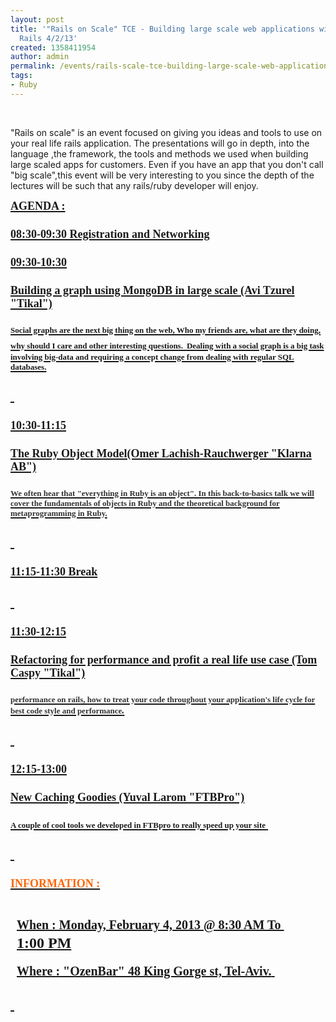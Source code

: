 ```yaml
---
layout: post
title: '"Rails on Scale" TCE - Building large scale web applications with Ruby on
  Rails 4/2/13'
created: 1358411954
author: admin
permalink: /events/rails-scale-tce-building-large-scale-web-applications-ruby-rails-4213
tags:
- Ruby
---
```

<p>&nbsp;</p>
<p>&quot;Rails on scale&quot; is an event focused on giving you ideas and tools to use on your real life rails application. The presentations will go in depth, into the language ,the framework, the tools and methods we used when building large scaled apps for customers. Even if you have an app that you don&#39;t call &quot;big scale&quot;,this event will be very interesting to you since the depth of the lectures will be such that any rails/ruby developer will enjoy.&nbsp;</p>
<p><strong style="font-family: Verdana; font-size: x-large;"><a href="http://meetup.tikalk.com/events/97046132/"><img alt="" src="{{ asset_path upload/1/meetup_0.png }} /></a></strong></p>
<p><span style="color: rgb(255, 102, 0);"><span style="font-size: large;"><span style="font-family: Verdana;">AGENDA :</span></span></span></p>
<p><span style="font-family: Verdana;"><span style="font-size: large;">08:30-09:30 Registration and Networking</span></span></p>
<p><span style="font-family: Verdana;"><span style="font-size: large;">09:30-10:30 </span></span></p>
<p><span style="font-family: Verdana;"><span style="font-size: large;"><strong>Building a graph using MongoDB in large scale (Avi Tzurel &quot;Tikal&quot;)</strong></span></span></p>
<p><span style="font-size: small;">Social graphs are the next big thing on the web, Who my friends are, what are they doing, why should I care and other interesting questions.</span>&nbsp;<span style="font-size: small;">Dealing with a social graph is a big task involving big-data and requiring a concept change from dealing with regular SQL databases.</span></p>
<p>&nbsp;</p>
<p><span style="font-family: Verdana;"><span style="font-size: large;">10:30-11:15 </span></span></p>
<p><span style="font-family: Verdana;"><span style="font-size: large;"><strong>The Ruby Object Model(Omer Lachish-Rauchwerger &quot;Klarna AB&quot;)</strong></span></span></p>
<p><span style="color: rgb(51, 51, 51); font-size: small;">We often hear that &quot;everything in Ruby is an object&quot;. In this back-to-basics talk we will cover the fundamentals of objects in Ruby and the theoretical background for metaprogramming in Ruby.</span></p>
<p>&nbsp;</p>
<p><span style="font-family: Verdana;"><span style="font-size: large;">11:15-11:30 Break</span></span></p>
<p>&nbsp;</p>
<p><span style="font-family: Verdana;"><span style="font-size: large;">11:30-12:15 </span></span></p>
<p><span style="font-family: Verdana;"><span style="font-size: large;"><strong>Refactoring for performance and profit a real life use case (Tom Caspy &quot;Tikal&quot;) </strong></span></span></p>
<p><span style="color: rgb(51, 51, 51); font-size: small;">performance on rails, how to treat your code throughout your application&#39;s life cycle for best code style and performance</span><em style="color: rgb(51, 51, 51); font-size: medium; font-family: Verdana;">.</em></p>
<p>&nbsp;</p>
<p><span style="font-family: Verdana;"><span style="font-size: large;">12:15-13:00 </span></span></p>
<p><font face="Verdana" size="4"><b>New Caching Goodies</b></font><strong style="font-family: Verdana;"><span style="font-size: large;"> (Yuval Larom &quot;FTBPro&quot;)</span></strong></p>
<p><span style="font-size: small;">A couple of cool tools we developed in FTBpro to really speed up your site</span><em style="color: rgb(51, 51, 51); font-size: medium;"><span style="font-family: Verdana;">&nbsp;</span></em></p>
<p>&nbsp;</p>
<p><span style="font-size: large;"><span style="color: rgb(255, 102, 0);"><span style="font-family: Verdana;">INFORMATION :</span></span></span></p>
<div class="figureset">
	<div class="clearfix figureset-description" id="event-when-display" style="display: table-cell; vertical-align: top; width: auto; padding-left: 10px; text-transform: capitalize;">
		<p class="headline" style="margin-bottom: 0.25em; font-family: inherit; font-size: 20px; line-height: 22px;">When : Monday, February 4, 2013 @&nbsp;8:30 AM To&nbsp;</p>
		<time id="event-end-time" style="display: inline; font-family: inherit;">
			1:00 PM</time>
	</div>
</div>
<div class="figureset">
	<div class="clearfix figureset-description" id="event-where-display" itemprop="location" itemscope="" itemtype="http://schema.org/Place" style="display: table-cell; vertical-align: top; width: auto; padding-left: 10px;">
		<p class="headline" itemprop="name" style="margin-bottom: 0.25em; font-family: inherit; font-size: 20px; line-height: 22px;">Where : &quot;OzenBar&quot; 48 King Gorge st, Tel-Aviv.<span style="line-height: 21px; color: rgb(136, 136, 136); font-family: inherit;">&nbsp;</span></p>
	</div>
</div>
<p>&nbsp;</p>
